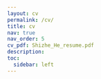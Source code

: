 ```yaml
---
layout: cv
permalink: /cv/
title: cv
nav: true
nav_order: 5
cv_pdf: Shizhe_He_resume.pdf
description: 
toc:
  sidebar: left
---
```

